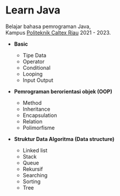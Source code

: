 # Learn Java

Belajar bahasa pemrograman Java, <br>
Kampus [Politeknik Caltex Riau](https://pcr.ac.id) 2021 - 2023.

* **Basic**
  * Tipe Data
  * Operator
  * Conditional
  * Looping
  * Input Output

* **Pemrograman berorientasi objek (OOP)**
  * Method
  * Inheritance
  * Encapsulation
  * Relation
  * Polimorfisme

* **Struktur Data Algoritma (Data structure)**
  * Linked list
  * Stack
  * Queue
  * Rekursif
  * Searching
  * Sorting
  * Tree
